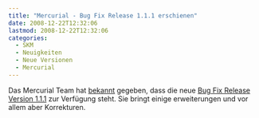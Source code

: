 ```yaml
---
title: "Mercurial - Bug Fix Release 1.1.1 erschienen"
date: 2008-12-22T12:32:06
lastmod: 2008-12-22T12:32:06
categories:
  - SKM
  - Neuigkeiten
  - Neue Versionen
  - Mercurial
---
```

Das Mercurial Team hat <a href="http://selenic.com/pipermail/mercurial/2008-December/023035.html">bekannt</a> gegeben, dass die neue <a href="http://www.selenic.com/mercurial/wiki/index.cgi/WhatsNew">Bug Fix Release Version 1.1.1</a> zur Verfügung steht. Sie bringt einige erweiterungen und vor allem aber Korrekturen.
